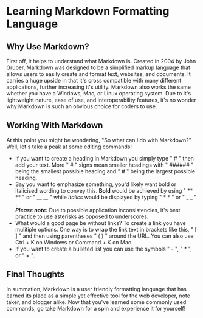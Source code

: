 # Learning Markdown Formatting Language

## Why Use Markdown?

First off, it helps to understand what Markdown is. Created in 2004 by John Gruber, Markdown was designed to be a simplified markup language that allows users to easily create and format text, websites, and documents. It carries a huge upside in that it's cross compatible with many different applications, further increasing it's utility. Markdown also works the same whether you have a Windows, Mac, or Linux operating system. Due to it's lightweight nature, ease of use, and interoperability features, it's no wonder why Markdown is such an obvious choice for coders to use.

## Working With Markdown

At this point you might be wondering, "So what can I do with Markdown?" Well, let's take a peak at some editing commands!

- If you want to create a heading in Markdown you simply type " # " then add your text. More " # " signs mean smaller headings with " ###### " being the smallest possible heading and " # " being the largest possible heading.
- Say you want to emphasize something, you'd likely want bold or italicised wording to convey this. **Bold** would be achieved by using " ** ** " or " __ __ " while *italics* would be displayed by typing " * * " or " _ _ " . <br>***Please note:*** Due to possible application inconsistencies, it's best practice to use asterisks as opposed to underscores.
- What would a good page be without links? To create a link you have mulitiple options. One way is to wrap the link text in brackets like this, " [ ] " and then using parentheses " ( ) " around the URL. You can also use Ctrl + K on Windows or Command + K on Mac.
- If you want to create a bulleted list you can use the symbols " - ", " * ", or " + ".

## Final Thoughts

In summation, Markdown is a user friendly formatting language that has earned its place as a simple yet effective tool for the web developer, note taker, and blogger alike. Now that you've learned some commonly used commands, go take Markdown for a spin and experience it for yourself!
